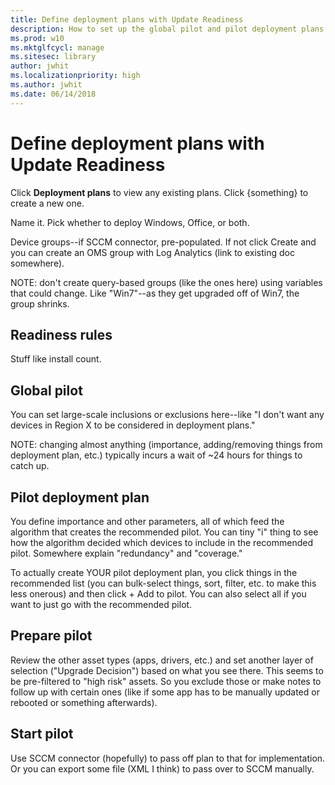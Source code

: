```yaml
---
title: Define deployment plans with Update Readiness
description: How to set up the global pilot and pilot deployment plans
ms.prod: w10
ms.mktglfcycl: manage
ms.sitesec: library
author: jwhit
ms.localizationpriority: high
ms.author: jwhit
ms.date: 06/14/2018
---
```


# Define deployment plans with Update Readiness

Click **Deployment plans** to view any existing plans. Click {something} to create a new one.

Name it. Pick whether to deploy Windows, Office, or both.

Device groups--if SCCM connector, pre-populated. If not click Create and you can create an OMS group with Log Analytics (link to existing doc somewhere).

NOTE: don't create query-based groups (like the ones here) using variables that could change. Like "Win7"--as they get upgraded off of Win7, the group shrinks.

## Readiness rules

Stuff like install count.

## Global pilot

You can set large-scale inclusions or exclusions here--like "I don't want any devices in Region X to be considered in deployment plans."

NOTE: changing almost anything (importance, adding/removing things from deployment plan, etc.) typically incurs a wait of ~24 hours for things to catch up. 

## Pilot deployment plan

You define importance and other parameters, all of which feed the algorithm that creates the recommended pilot. You can tiny "i" thing to see how the algorithm decided which devices to include in the recommended pilot. Somewhere explain "redundancy" and "coverage."

To actually create YOUR pilot deployment plan, you click things in the recommended list (you can bulk-select things, sort, filter, etc. to make this less onerous) and then click + Add to pilot. You can also select all if you want to just go with the recommended pilot.

## Prepare pilot

Review the other asset types (apps, drivers, etc.) and set another layer of selection ("Upgrade Decision") based on what you see there. This seems to be pre-filtered to "high risk" assets. So you exclude those or make notes to follow up with certain ones (like if some app has to be manually updated or rebooted or something afterwards).

## Start pilot

Use SCCM connector (hopefully) to pass off plan to that for implementation. Or you can export some file (XML I think) to pass over to SCCM manually.